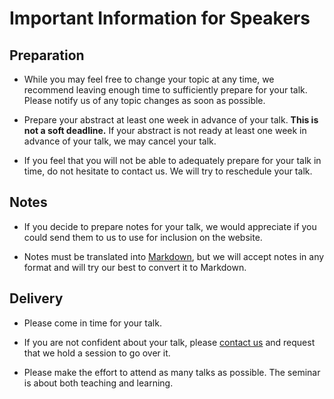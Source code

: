 # Important Information for Speakers

## Preparation

- While you may feel free to change your topic at any time, we recommend
  leaving enough time to sufficiently prepare for your talk. Please notify us
  of any topic changes as soon as possible.

- Prepare your abstract at least one week in advance of your talk. **This is
  not a soft deadline.** If your abstract is not ready at least one week in
  advance of your talk, we may cancel your talk.

- If you feel that you will not be able to adequately prepare for your talk in
  time, do not hesitate to contact us. We will try to reschedule your talk.

## Notes

- If you decide to prepare notes for your talk, we would appreciate if you
  could send them to us to use for inclusion on the website.

- Notes must be translated into [Markdown](/seminar/write-markdown), but we
  will accept notes in any format and will try our best to convert it to
  Markdown.

## Delivery

- Please come in time for your talk.

- If you are not confident about your talk, please [contact us](/seminar/faq)
  and request that we hold a session to go over it.

- Please make the effort to attend as many talks as possible. The seminar is
  about both teaching and learning.
